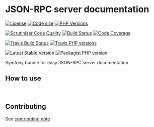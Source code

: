# JSON-RPC server documentation
 [![License](https://img.shields.io/github/license/yoanm/symfony-jsonrpc-http-server-doc.svg)](https://github.com/yoanm/symfony-jsonrpc-http-server-doc) [![Code size](https://img.shields.io/github/languages/code-size/yoanm/symfony-jsonrpc-http-server-doc.svg)](https://github.com/yoanm/symfony-jsonrpc-http-server-doc) [![PHP Versions](https://img.shields.io/badge/php-7.0%20%2F%207.1%20%2F%207.2-8892BF.svg)](https://php.net/)

[![Scrutinizer Code Quality](https://scrutinizer-ci.com/g/yoanm/symfony-jsonrpc-http-server-doc/badges/quality-score.png?b=master)](https://scrutinizer-ci.com/g/yoanm/symfony-jsonrpc-http-server-doc/?branch=master) [![Build Status](https://scrutinizer-ci.com/g/yoanm/symfony-jsonrpc-http-server-doc/badges/build.png?b=master)](https://scrutinizer-ci.com/g/yoanm/symfony-jsonrpc-http-server-doc/build-status/master) [![Code Coverage](https://scrutinizer-ci.com/g/yoanm/symfony-jsonrpc-http-server-doc/badges/coverage.png?b=master)](https://scrutinizer-ci.com/g/yoanm/symfony-jsonrpc-http-server-doc/?branch=master)

[![Travis Build Status](https://img.shields.io/travis/yoanm/symfony-jsonrpc-http-server-doc/master.svg?label=travis)](https://travis-ci.org/yoanm/symfony-jsonrpc-http-server-doc) [![Travis PHP versions](https://img.shields.io/travis/php-v/yoanm/symfony-jsonrpc-http-server-doc.svg)](https://travis-ci.org/yoanm/symfony-jsonrpc-http-server-doc)

[![Latest Stable Version](https://img.shields.io/packagist/v/yoanm/symfony-jsonrpc-http-server-doc.svg)](https://packagist.org/packages/yoanm/symfony-jsonrpc-http-server-doc) [![Packagist PHP version](https://img.shields.io/packagist/php-v/yoanm/symfony-jsonrpc-http-server-doc.svg)](https://packagist.org/packages/yoanm/symfony-jsonrpc-http-server-doc)

Symfony bundle for easy JSON-RPC server documentation

## How to use

   

## Contributing
See [contributing note](./CONTRIBUTING.md)
